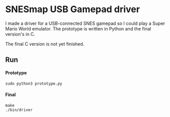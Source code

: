 # SNESmap USB Gamepad driver
I made a driver for a USB-connected SNES gamepad so I could play a Super Mario World emulator. The prototype is written in Python and the final version's in C.

The final C version is not yet finished.

## Run
#### Prototype
```
sudo python3 prototype.py
```
#### Final
```
make
./bin/driver
```
